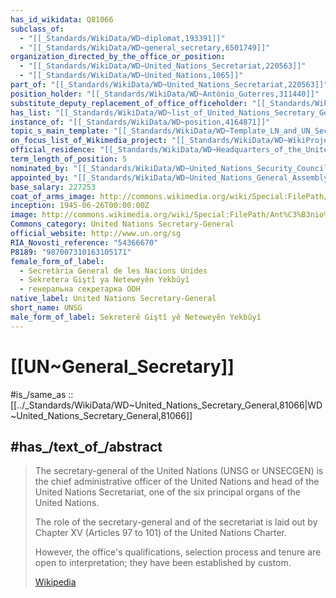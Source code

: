 ```yaml
---
has_id_wikidata: Q81066
subclass_of:
  - "[[_Standards/WikiData/WD~diplomat,193391]]"
  - "[[_Standards/WikiData/WD~general_secretary,6501749]]"
organization_directed_by_the_office_or_position:
  - "[[_Standards/WikiData/WD~United_Nations_Secretariat,220563]]"
  - "[[_Standards/WikiData/WD~United_Nations,1065]]"
part_of: "[[_Standards/WikiData/WD~United_Nations_Secretariat,220563]]"
position_holder: "[[_Standards/WikiData/WD~António_Guterres,311440]]"
substitute_deputy_replacement_of_office_officeholder: "[[_Standards/WikiData/WD~Deputy_Secretary_General_of_the_United_Nations,3099742]]"
has_list: "[[_Standards/WikiData/WD~list_of_United_Nations_Secretary_Generals,3254299]]"
instance_of: "[[_Standards/WikiData/WD~position,4164871]]"
topic_s_main_template: "[[_Standards/WikiData/WD~Template_LN_and_UN_Secretaries_General,10543504]]"
on_focus_list_of_Wikimedia_project: "[[_Standards/WikiData/WD~WikiProject_Human_rights,13382529]]"
official_residence: "[[_Standards/WikiData/WD~Headquarters_of_the_United_Nations,11297]]"
term_length_of_position: 5
nominated_by: "[[_Standards/WikiData/WD~United_Nations_Security_Council,37470]]"
appointed_by: "[[_Standards/WikiData/WD~United_Nations_General_Assembly,47423]]"
base_salary: 227253
coat_of_arms_image: http://commons.wikimedia.org/wiki/Special:FilePath/UN%20emblem%20blue.svg
inception: 1945-06-26T00:00:00Z
image: http://commons.wikimedia.org/wiki/Special:FilePath/Ant%C3%B3nio%20Guterres%2C%2023.03.23.jpg
Commons_category: United Nations Secretary-General
official_website: http://www.un.org/sg
RIA_Novosti_reference: "54366670"
P8189: "987007310163105171"
female_form_of_label:
  - Secretària General de les Nacions Unides
  - Sekretera Giştî ya Neteweyên Yekbûyî
  - генеральна секретарка ООН
native_label: United Nations Secretary-General
short_name: UNSG
male_form_of_label: Sekreterê Giştî yê Neteweyên Yekbûyî
---
```


# [[UN~General_Secretary]] 

#is_/same_as :: [[../_Standards/WikiData/WD~United_Nations_Secretary_General,81066|WD~United_Nations_Secretary_General,81066]] 

## #has_/text_of_/abstract 

> The secretary-general of the United Nations (UNSG or UNSECGEN) 
> is the chief administrative officer of the United Nations 
> and head of the United Nations Secretariat, one of the six principal organs of the United Nations.
>
> The role of the secretary-general and of the secretariat is laid out by Chapter XV (Articles 97 to 101) 
> of the United Nations Charter. 
> 
> However, the office's qualifications, selection process and tenure are open to interpretation; 
> they have been established by custom.
>
> [Wikipedia](https://en.wikipedia.org/wiki/Secretary-General%20of%20the%20United%20Nations) 

